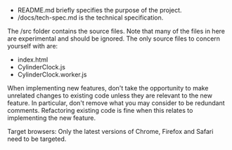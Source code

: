 - README.md briefly specifies the purpose of the project.
- /docs/tech-spec.md is the technical specification.

The /src folder contains the source files. Note that many of the files in here are experimental and should be ignored. The only source files to concern yourself with are:

- index.html
- CylinderClock.js
- CylinderClock.worker.js

When implementing new features, don't take the opportunity to make unrelated changes to existing code unless they are relevant to the new feature. In particular, don't remove what you may consider to be redundant comments. Refactoring existing code is fine when this relates to implementing the new feature.

Target browsers: Only the latest versions of Chrome, Firefox and Safari need to be targeted.
